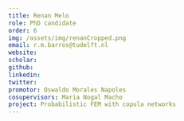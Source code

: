 ```yaml
---
title: Renan Melo
role: PhD candidate
order: 6
img: /assets/img/renanCropped.png
email: r.m.barros@tudelft.nl
website: 
scholar: 
github: 
linkedin: 
twitter: 
promotor: Oswaldo Morales Napoles
cosupervisors: Maria Nogal Macho
project: Probabilistic FEM with copula networks
---
```

